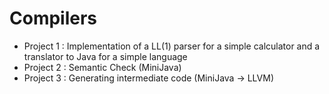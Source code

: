 # Compilers
- Project 1 : Implementation of a LL(1) parser for a simple calculator and a translator to Java for a simple language
- Project 2	: Semantic Check (MiniJava)
- Project 3 :	Generating intermediate code (MiniJava -> LLVM)
